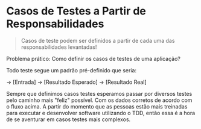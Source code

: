 # Casos de Testes a Partir de Responsabilidades

> Casos de teste podem ser definidos a partir de cada uma das responsabilidades levantadas!

Problema prático: Como definir os casos de testes de uma aplicação?

Todo teste segue um padrão pré-definido que seria:

-> [Entrada] -> [Resultado Esperado] -> [Resultado Real]

Sempre que definimos casos testes esperamos passar por diversos testes pelo caminho mais "feliz" possível. Com os dados corretos de acordo com o fluxo acima. A partir do momento que as pessoas estão mais treinadas para executar e desenvolver software utilizando o TDD, então essa é a hora de se aventurar em casos testes mais complexos.
